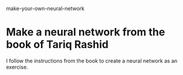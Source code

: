 make-your-own-neural-network
# Make a neural network from the book of Tariq Rashid

I follow the instructions from the book to create a neural network as an exercise.
